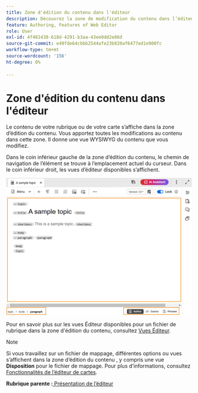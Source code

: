 ```yaml
---
title: Zone d'édition du contenu dans l'éditeur
description: Découvrez la zone de modification du contenu dans l’éditeur. Découvrez l’interface et les fonctionnalités de l’éditeur dans Adobe Experience Manager Guides.
feature: Authoring, Features of Web Editor
role: User
exl-id: 4f481438-618d-4291-b3aa-43ee0dd2e86d
source-git-commit: e49fde64cbbb2544afe23b820af6477ed1e900fc
workflow-type: tm+mt
source-wordcount: '156'
ht-degree: 0%

---
```


# Zone d&#39;édition du contenu dans l&#39;éditeur

Le contenu de votre rubrique ou de votre carte s’affiche dans la zone d’édition du contenu. Vous apportez toutes les modifications au contenu dans cette zone. Il donne une vue WYSIWYG du contenu que vous modifiez.

Dans le coin inférieur gauche de la zone d’édition du contenu, le chemin de navigation de l’élément se trouve à l’emplacement actuel du curseur. Dans le coin inférieur droit, les vues d’éditeur disponibles s’affichent.

![](images/content-editing-area.png)

Pour en savoir plus sur les vues Éditeur disponibles pour un fichier de rubrique dans la zone d&#39;édition du contenu, consultez [Vues Éditeur](./web-editor-views.md).

>[!NOTE]
>
> Si vous travaillez sur un fichier de mappage, différentes options ou vues s’affichent dans la zone d’édition du contenu , y compris une vue **Disposition** pour le fichier de mappage. Pour plus d’informations, consultez [Fonctionnalités de l’éditeur de cartes](./map-editor-advanced-map-editor.md).

**Rubrique parente :**[ Présentation de l’éditeur](web-editor.md)
